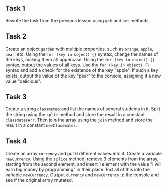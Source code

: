 ## Task 1
Rewrite the task from the previous lesson using `get` and `set` methods.

## Task 2
Create an object `garden` with multiple properties, such as `orange`, `apple`, `pear`, etc.
Using the `for (key in object) {}` syntax, change the names of the keys, making them all uppercase.
Using the `for (key in object) {}` syntax, output the values of all keys.
Use the `for (key in object) {}` syntax and add a check for the existence of the key "apple". If such a key exists, output the value of the key "pear" to the console, assigning it a new value "delicious".

## Task 3
Create a string `classmates` and list the names of several students in it.
Split the string using the `split` method and store the result in a constant `classmatesArr`.
Then join the array using the `join` method and store the result in a constant `newClassmates`.

## Task 4
Create an array `currency` and put 6 different values into it.
Create a variable `newCurrency`.
Using the `splice` method, remove 3 elements from the array, starting from the second element, and insert 1 element with the value "I will earn big money by programming" in their place.
Put all of this into the variable `newCurrency`.
Output `currency` and `newCurrency` to the console and see if the original array mutated.

